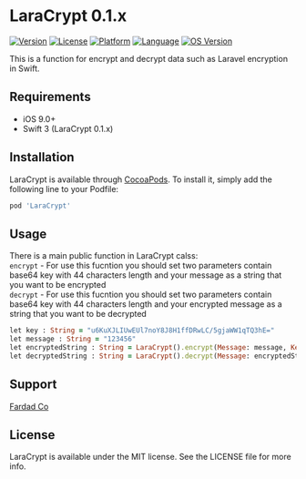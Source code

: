 # LaraCrypt 0.1.x

[![Version](https://img.shields.io/cocoapods/v/LaraCrypt.svg?style=flat)](http://cocoapods.org/pods/LaraCrypt)
[![License](https://img.shields.io/cocoapods/l/LaraCrypt.svg?style=flat)](http://cocoapods.org/pods/LaraCrypt)
[![Platform](https://img.shields.io/cocoapods/p/LaraCrypt.svg?style=flat)](http://cocoapods.org/pods/LaraCrypt)
[![Language](https://img.shields.io/badge/language-swift-orange.svg)](https://swift.org/)
[![OS Version](https://img.shields.io/badge/made%20with-%3C3-orange.svg)](http://cocoapods.org/pods/LaraCrypt)

This is a function for encrypt and decrypt data such as Laravel encryption in Swift.

## Requirements

- iOS 9.0+
- Swift 3 (LaraCrypt 0.1.x)

## Installation

LaraCrypt is available through [CocoaPods](http://cocoapods.org). 
To install it, simply add the following line to your Podfile:

```ruby
pod 'LaraCrypt'
```

## Usage

There is a main public function in LaraCrypt calss:<br>
`encrypt` - For use this fucntion you should set two parameters contain base64 key with 44 characters length and your message as a string that you want to be encrypted  
`decrypt` - For use this fucntion you should set two parameters contain base64 key with 44 characters length and your encrypted message as a string that you want to be decrypted 
```ruby
let key : String = "u6KuXJLIUwEUl7noY8J8H1ffDRwLC/5gjaWW1qTQ3hE="
let message : String = "123456"
let encryptedString : String = LaraCrypt().encrypt(Message: message, Key: key)
let decryptedString : String = LaraCrypt().decrypt(Message: encryptedString, Key: key)
```

## Support

[Fardad Co](http://fardad.co)

## License

LaraCrypt is available under the MIT license. See the LICENSE file for more info.
